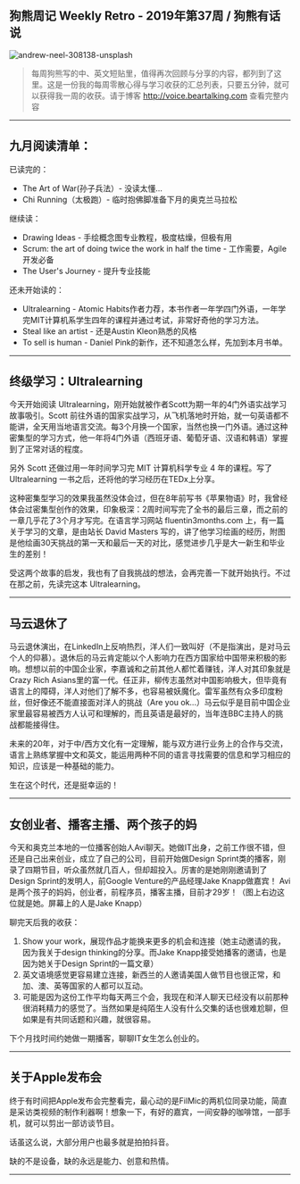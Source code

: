 ## 狗熊周记 Weekly Retro - 2019年第37周 / 狗熊有话说

![andrew-neel-308138-unsplash](https://i.imgur.com/xfDg8BX.jpg)

> 每周狗熊写的中、英文短贴里，值得再次回顾与分享的内容，都列到了这里。这是一份我的每周零散心得与学习收获的汇总列表，只要五分钟，就可以获得我一周的收获。请于博客 http://voice.beartalking.com 查看完整内容

***

## 九月阅读清单：

已读完的：

* The Art of War(孙子兵法）- 没读太懂…
* Chi Running（太极跑）- 临时抱佛脚准备下月的奥克兰马拉松

继续读：

* Drawing Ideas - 手绘概念图专业教程，极度枯燥，但极有用
* Scrum: the art of doing twice the work in half the time - 工作需要，Agile开发必备
* The User's Journey - 提升专业技能

还未开始读的：

* Ultralearning - Atomic Habits作者力荐，本书作者一年学四门外语，一年学完MIT计算机系学生四年的课程并通过考试，非常好奇他的学习方法。
* Steal like an artist - 还是Austin Kleon熟悉的风格
* To sell is human - Daniel Pink的新作，还不知道怎么样，先加到本月书单。

***

## 终级学习：Ultralearning

今天开始阅读 Ultralearning，刚开始就被作者Scott为期一年的4门外语实战学习故事吸引。Scott 前往外语的国家实战学习，从飞机落地时开始，就一句英语都不能讲，全天用当地语言交流。每3个月换一个国家，当然也换一门外语。通过这种密集型的学习方式，他一年将4门外语（西班牙语、葡萄牙语、汉语和韩语）掌握到了正常对话的程度。

另外 Scott 还做过用一年时间学习完 MIT 计算机科学专业 4 年的课程。写了 Ultralearning 一书之后，还将他的学习经历在TEDx上分享。

这种密集型学习的效果我虽然没体会过，但在8年前写书《苹果物语》时，我曾经体会过密集型创作的效果，印象极深：2周时间写完了全书的最后三章，而之前的一章几乎花了3个月才写完。在语言学习网站 fluentin3months.com 上，有一篇关于学习的文章，是由站长 David Masters 写的，讲了他学习绘画的经历，附图是他绘画30天挑战的第一天和最后一天的对比，感觉进步几乎是大一新生和毕业生的差别！

受这两个故事的启发，我也有了自我挑战的想法，会再完善一下就开始执行。不过在那之前，先读完这本 Ultralearning。

***

## 马云退休了

马云退休演出，在LinkedIn上反响热烈，洋人们一致叫好（不是指演出，是对马云个人的仰慕）。退休后的马云肯定能以个人影响力在西方国家给中国带来积极的影响。想想以前的中国企业家，李嘉诚和之前其他人都忙着赚钱，洋人对其印象就是Crazy Rich Asians里的富一代。任正非，柳传志虽然对中国影响极大，但毕竟有语言上的障碍，洋人对他们了解不多，也容易被妖魔化。雷军虽然有众多印度粉丝，但好像还不能直接面对洋人的挑战（Are you ok...）马云似乎是目前中国企业家里最容易被西方人认可和理解的，而且英语是最好的，当年连BBC主持人的挑战都能接得住。

未来的20年，对于中/西方文化有一定理解，能与双方进行业务上的合作与交流，语言上熟练掌握中文和英文，能运用两种不同的语言寻找需要的信息和学习相应的知识，应该是一种基础的能力。

生在这个时代，还是挺幸运的！

***

## 女创业者、播客主播、两个孩子的妈

今天和奥克兰本地的一位播客创始人Avi聊天。她做IT出身，之前工作很不错，但还是自己出来创业，成立了自己的公司，目前开始做Design Sprint类的播客，刚录了四期节目，听众虽然就几百人，但却超投入。厉害的是她刚刚邀请到了Design Sprint的发明人，前Google Venture的产品经理Jake Knapp做嘉宾！
Avi是两个孩子的妈妈，创业者，前程序员，播客主播，目前才29岁！（图上右边这位就是她。屏幕上的人是Jake Knapp）

聊完天后我的收获：

1. Show your work，展现作品才能换来更多的机会和连接（她主动邀请的我，因为我关于design thinking的分享。而Jake Knapp接受她播客的邀请，也是因为她关于Design Sprint的一篇文章）
2. 英文语境感觉更容易建立连接，新西兰的人邀请美国人做节目也很正常，和加、澳、英等国家的人都可以互动。
3. 可能是因为这份工作平均每天两三个会，我现在和洋人聊天已经没有以前那种很消耗精力的感觉了。当然如果是纯陌生人没有什么交集的话也很难尬聊，但如果是有共同话题和兴趣，就很容易。

下个月找时间约她做一期播客，聊聊IT女生怎么创业的。

***

## 关于Apple发布会

终于有时间把Apple发布会完整看完，最心动的是FilMic的两机位同录功能，简直是采访类视频的制作利器啊！想象一下，有好的嘉宾，一间安静的咖啡馆，一部手机，就可以剪出一部访谈节目。

话虽这么说，大部分用户也最多就是拍拍抖音。

缺的不是设备，缺的永远是能力、创意和热情。

***